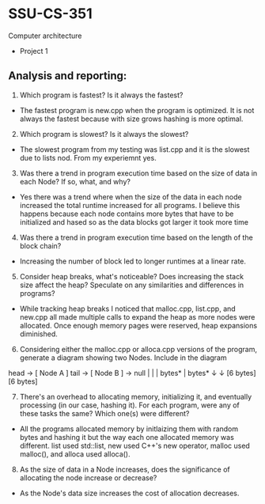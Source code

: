 # SSU-CS-351
Computer architecture 
* Project 1



## Analysis and reporting:

1) Which program is fastest? Is it always the fastest?
* The fastest program is new.cpp when the program is optimized. It is not always the fastest because with size grows hashing is more optimal. <br>

2) Which program is slowest? Is it always the slowest?

* The slowest program from my testing was list.cpp and it is the slowest due to lists nod. From my experiemnt yes.

3) Was there a trend in program execution time based on the size of data in each Node? If so, what, and why?

* Yes there was a trend where when the size of the data in each node increased the total runtime increased for all programs. I believe this happens because each node contains more bytes that have to be initialized and hased so as the data blocks got larger it took more time

4) Was there a trend in program execution time based on the length of the block chain?

* Increasing the number of block led to longer runtimes at a linear rate. 

5) Consider heap breaks, what's noticeable? Does increasing the stack size affect the heap? Speculate on any similarities and differences in programs?

* While tracking heap breaks I noticed that malloc.cpp, list.cpp, and new.cpp all made multiple calls to expand the heap as more nodes were allocated. Once enough memory pages were reserved, heap expansions diminished.

6) Considering either the malloc.cpp or alloca.cpp versions of the program, generate a diagram showing two Nodes. Include in the diagram


head → [ Node A ] tail → [ Node B ] → null
          |             |
          | bytes*      | bytes*
          ↓             ↓
       [6 bytes]     [6 bytes]

7) There's an overhead to allocating memory, initializing it, and eventually processing (in our case, hashing it). For each program, were any of these tasks the same? Which one(s) were different?

* All the programs allocated memory by initlaizing them with random bytes and hashing it but the way each one allocated memory was different. list used std::list, new used C++'s new operator, malloc used malloc(), and alloca used alloca().

8) As the size of data in a Node increases, does the significance of allocating the node increase or decrease?

* As the Node's data size increases the cost of allocation decreases.

